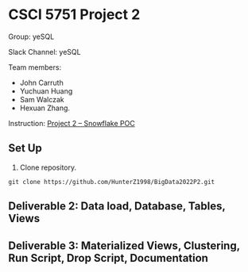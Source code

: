 # CSCI 5751 Project 2

Group: yeSQL

Slack Channel: yeSQL

Team members: 
- John Carruth
- Yuchuan Huang
- Sam Walczak
- Hexuan Zhang.

Instruction: [Project 2 – Snowflake POC](https://drive.google.com/file/d/18eDxHup4DcRabKuPZ-gJcgGCNsvFwjtj/view?usp=sharing)

## Set Up
1. Clone repository.
```
git clone https://github.com/HunterZ1998/BigData2022P2.git
```

## Deliverable 2: Data load, Database, Tables, Views

## Deliverable 3: Materialized Views, Clustering, Run Script, Drop Script, Documentation

